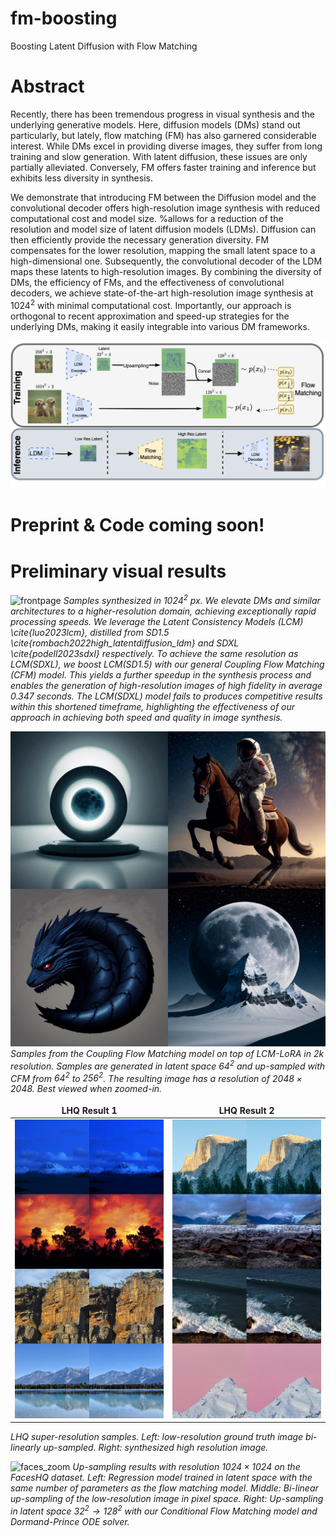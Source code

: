 # fm-boosting
Boosting Latent Diffusion with Flow Matching

# Abstract
Recently, there has been tremendous progress in visual synthesis and the underlying generative models. Here, diffusion models (DMs) stand out particularly, but lately, flow matching (FM) has also garnered considerable interest. While DMs excel in providing diverse images, they suffer from long training and slow generation. With latent diffusion, these issues are only partially alleviated. Conversely, FM offers faster training and inference but exhibits less diversity in synthesis. 

We demonstrate that introducing FM between the Diffusion model and the convolutional decoder offers high-resolution image synthesis with reduced computational cost and model size.
%allows for a reduction of the resolution and model size of latent diffusion models (LDMs).
Diffusion can then efficiently provide the necessary generation diversity. FM compensates for the lower resolution, mapping the small latent space to a high-dimensional one. Subsequently, the convolutional decoder of the LDM maps these latents to high-resolution images. By combining the diversity of DMs, the efficiency of FMs, and the effectiveness of convolutional decoders, we achieve state-of-the-art high-resolution image synthesis at $1024^2$ with minimal computational cost. Importantly, our approach is orthogonal to recent approximation and speed-up strategies for the underlying DMs, making it easily integrable into various DM frameworks.

![pipeline](figs/pipeline_SR.png)

# Preprint & Code coming soon!


# Preliminary visual results

![frontpage](figs/front-page-fig.png)
*Samples synthesized in $1024^2$ px. We elevate DMs and similar architectures to a higher-resolution domain, achieving exceptionally rapid processing speeds. We leverage the Latent Consistency Models (LCM) \cite{luo2023lcm}, distilled from SD1.5 \cite{rombach2022high_latentdiffusion_ldm} and SDXL \cite{podell2023sdxl} respectively. To achieve the same resolution as LCM(SDXL), we boost LCM(SD1.5) with our general Coupling Flow Matching (CFM) model. This yields a further speedup in the synthesis process and enables the generation of high-resolution images of high fidelity in average $0.347$ seconds. The LCM(SDXL) model fails to produces competitive results within this shortened timeframe, highlighting the effectiveness of our approach in achieving both speed and quality in image synthesis.*

![2kSample](figs/2k_samples.jpg)
*Samples from the Coupling Flow Matching model on top of LCM-LoRA in 2k resolution. Samples are generated in latent space $64^2$ and up-sampled with CFM from $64^2$ to $256^2$. The resulting image has a resolution of $2048 \times 2048$. Best viewed when zoomed-in.*

<style>
td, th {
   border: none!important;
}
</style>



 LHQ Result 1        |    LHQ Result 2
:-------------------------:|:-------------------------:
![](figs/LHQ_1.jpg)  |  ![](figs/LHQ_2.jpg)

*LHQ super-resolution samples. Left: low-resolution ground truth image bi-linearly up-sampled. Right: synthesized high resolution image.*


![faces_zoom](figs/faces-hq-zoom.png)
*Up-sampling results with resolution $1024 \times 1024$ on the FacesHQ dataset. Left: Regression model trained in latent space with the same number of parameters as the flow matching model. Middle: Bi-linear up-sampling of the low-resolution image in pixel space. Right: Up-sampling in latent space $32^2 \rightarrow 128^2$ with our Conditional Flow Matching model and Dormand-Prince ODE solver.*
